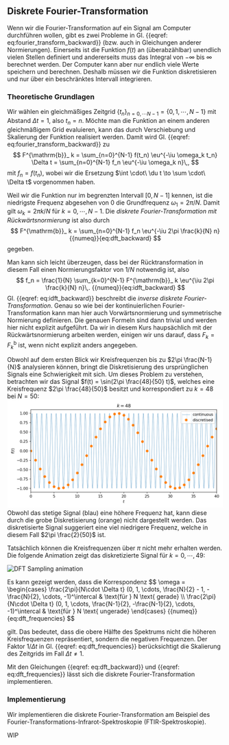 ## Diskrete Fourier-Transformation

Wenn wir die Fourier-Transformation auf ein Signal am Computer durchführen
wollen, gibt es zwei Probleme in 
Gl. {{eqref: eq:fourier_transform_backward}}
(bzw. auch in Gleichungen anderer Normierungen).
Einerseits ist die Funktion $f(t)$ an (überabzählbar) unendlich vielen 
Stellen definiert und andererseits muss das Integral von 
$-\infty$ bis $\infty$ berechnet werden. Der Computer kann aber nur endlich
viele Werte speichern und berechnen. Deshalb müssen wir die Funktion
diskretisieren und nur über ein beschränktes Intervall integrieren.

### Theoretische Grundlagen
Wir wählen ein gleichmäßiges Zeitgrid 
$\{t_n\}_ {n = 0,\cdots N-1} = \{0, 1, \cdots, N-1\}$ mit Abstand 
$\Delta t = 1$, also $t_n = n$. Möchte man die Funktion an einem anderen
gleichmäßigem Grid evaluieren, kann das durch Verschiebung und Skalierung
der Funktion realisiert werden. Damit wird 
Gl. {{eqref: eq:fourier_transform_backward}} zu
$$
  F^{\mathrm{b}}_ k = \sum_{n=0}^{N-1} f(t_n) \eu^{-\iu \omega_k t_n} \Delta t
  = \sum_{n=0}^{N-1} f_n \eu^{-\iu \omega_k n}\,,
$$
mit $f_n = f(t_n)$, wobei wir die Ersetzung 
$\int \cdot\ \du t \to \sum \cdot\ \Delta t$ vorgenommen haben.

Weil wir die Funktion nur im begrenzten Intervall $[0, N-1]$ kennen, ist die
niedrigste Frequenz abgesehen von $0$ die Grundfrequenz $\omega_1 = 2\pi/N$.
Damit gilt $\omega_k = 2\pi k/N$ für $k = 0, \cdots, N-1$.
Die *diskrete Fourier-Transformation mit Rückwärtsnormierung* ist also durch
$$
  F^{\mathrm{b}}_ k = \sum_{n=0}^{N-1} f_n \eu^{-\iu 2\pi \frac{k}{N} n}
  {{numeq}}{eq:dft_backward}
$$
gegeben. 

Man kann sich leicht überzeugen, dass bei der Rücktransformation in diesem
Fall einen Normierungsfaktor von $1/N$ notwendig ist, also
$$
  f_n = \frac{1}{N} \sum_{k=0}^{N-1} F^{\mathrm{b}}_ k \eu^{\iu 2\pi \frac{k}{N} n}\,.
  {{numeq}}{eq:idft_backward}
$$
Gl. {{eqref: eq:idft_backward}} beschreibt die 
*inverse diskrete Fourier-Transformation*. Genau so wie bei der 
kontinuierlichen Fourier-Transformation kann man hier auch 
Vorwärtsnormierung und symmetrische Normierung definieren. Die genauen 
Formeln sind dann trivial und werden hier nicht explizit aufgeführt.
Da wir in diesem Kurs haupsächlich mit der Rückwärtsnormierung arbeiten
werden, einigen wir uns darauf, dass $F_k = F^{\mathrm{b}}_ k$ ist, wenn
nicht explizit anders angegeben.

Obwohl auf dem ersten Blick wir Kreisfrequenzen bis zu $2\pi \frac{N-1}{N}$
analysieren können, bringt die Diskretisierung des ursprünglichen Signals
eine Schwierigkeit mit sich. Um dieses Problem zu verstehen, betrachten wir
das Signal $f(t) = \sin(2\pi \frac{48}{50} t)$, welches eine Kreisfrequenz
$2\pi \frac{48}{50}$ besitzt und korrespondiert zu $k = 48$ bei $N = 50$:
![DFT Sampling mit Kreisfrequenz 0.96 * 2pi](../assets/figures/03-fourier_analysis/dft_sampling_figures/0048.png)
Obwohl das stetige Signal (blau) eine höhere Frequenz hat, kann diese durch 
die grobe Diskretisierung (orange) nicht dargestellt werden. 
Das diskretisierte Signal suggeriert eine viel niedrigere Frequenz, welche
in diesem Fall $2\pi \frac{2}{50}$ ist. 

Tatsächlich können die Kreisfrequenzen über $\pi$ nicht mehr erhalten werden.
Die folgende Animation zeigt das diskretizierte Signal für $k = 0, \cdots, 49$:
<p>
  <img src="../assets/figures/03-fourier_analysis/dft_sampling_figures/dft_sampling.gif" alt="DFT Sampling animation" />
</p>
Es kann gezeigt werden, dass die Korrespondenz
$$
  \omega = \begin{cases}
    \frac{2\pi}{N\cdot \Delta t} 
      (0, 1, \cdots, \frac{N}{2} - 1, -\frac{N}{2}, \cdots, -1)^\intercal & \text{für } N \text{ gerade} \\
    \frac{2\pi}{N\cdot \Delta t} 
      (0, 1, \cdots, \frac{N-1}{2}, -\frac{N-1}{2}, \cdots, -1)^\intercal & \text{für } N \text{ ungerade}
  \end{cases}
  {{numeq}}{eq:dft_frequencies}
$$

gilt. Das bedeutet, dass die obere Hälfte des Spektrums nicht die höheren
Kreisfrequenzen repräsentiert, sondern die negativen Frequenzen. 
Der Faktor $1/\Delta t$ in Gl. {{eqref: eq:dft_frequencies}} 
berücksichtigt die Skalierung des Zeitgrids im Fall $\Delta t \neq 1$.

Mit den Gleichungen {{eqref: eq:dft_backward}} und 
{{eqref: eq:dft_frequencies}} lässt sich die 
diskrete Fourier-Transformation implementieren.

### Implementierung
Wir implementieren die diskrete Fourier-Transformation am Beispiel des
Fourier-Transformations-Infrarot-Spektroskopie (FTIR-Spektroskopie).

WIP

